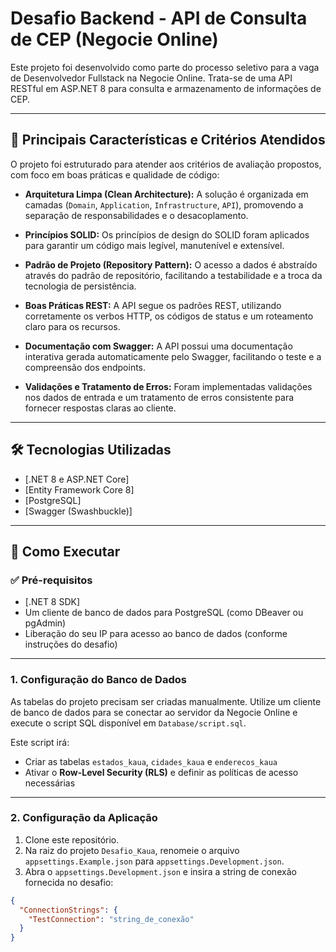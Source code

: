 # Desafio Backend - API de Consulta de CEP (Negocie Online)

Este projeto foi desenvolvido como parte do processo seletivo para a vaga de Desenvolvedor Fullstack na Negocie Online. Trata-se de uma API RESTful em ASP.NET 8 para consulta e armazenamento de informações de CEP.

---

## 🧩 Principais Características e Critérios Atendidos

O projeto foi estruturado para atender aos critérios de avaliação propostos, com foco em boas práticas e qualidade de código:

- **Arquitetura Limpa (Clean Architecture):** A solução é organizada em camadas (`Domain`, `Application`, `Infrastructure`, `API`), promovendo a separação de responsabilidades e o desacoplamento.

- **Princípios SOLID:** Os princípios de design do SOLID foram aplicados para garantir um código mais legível, manutenível e extensível.

- **Padrão de Projeto (Repository Pattern):** O acesso a dados é abstraído através do padrão de repositório, facilitando a testabilidade e a troca da tecnologia de persistência.

- **Boas Práticas REST:** A API segue os padrões REST, utilizando corretamente os verbos HTTP, os códigos de status e um roteamento claro para os recursos.

- **Documentação com Swagger:** A API possui uma documentação interativa gerada automaticamente pelo Swagger, facilitando o teste e a compreensão dos endpoints.

- **Validações e Tratamento de Erros:** Foram implementadas validações nos dados de entrada e um tratamento de erros consistente para fornecer respostas claras ao cliente.

---

## 🛠️ Tecnologias Utilizadas

- [.NET 8 e ASP.NET Core]
- [Entity Framework Core 8]
- [PostgreSQL]
- [Swagger (Swashbuckle)]

---

## 🚀 Como Executar

### ✅ Pré-requisitos

- [.NET 8 SDK]
- Um cliente de banco de dados para PostgreSQL (como DBeaver ou pgAdmin)
- Liberação do seu IP para acesso ao banco de dados (conforme instruções do desafio)

---

### 1. Configuração do Banco de Dados

As tabelas do projeto precisam ser criadas manualmente. Utilize um cliente de banco de dados para se conectar ao servidor da Negocie Online e execute o script SQL disponível em `Database/script.sql`.

Este script irá:

- Criar as tabelas `estados_kaua`, `cidades_kaua` e `enderecos_kaua`
- Ativar o **Row-Level Security (RLS)** e definir as políticas de acesso necessárias

---

### 2. Configuração da Aplicação

1. Clone este repositório.
2. Na raiz do projeto `Desafio_Kaua`, renomeie o arquivo `appsettings.Example.json` para `appsettings.Development.json`.
3. Abra o `appsettings.Development.json` e insira a string de conexão fornecida no desafio:

```json
{
  "ConnectionStrings": {
    "TestConnection": "string_de_conexão"
  }
}
